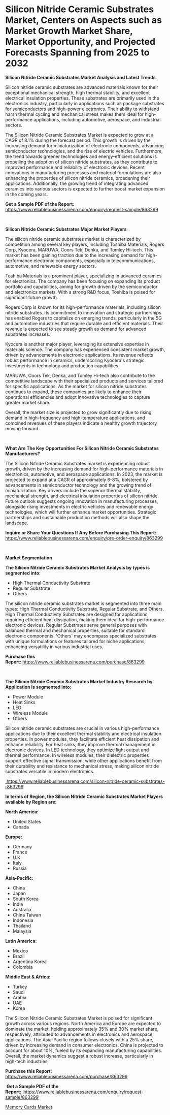 <p><h1>Silicon Nitride Ceramic Substrates Market, Centers on Aspects such as Market Growth Market Share, Market Opportunity, and Projected Forecasts Spanning from 2025 to 2032</h1></p><p><strong>Silicon Nitride Ceramic Substrates Market Analysis and Latest Trends</strong></p>
<p><p>Silicon nitride ceramic substrates are advanced materials known for their exceptional mechanical strength, high thermal stability, and excellent electrical insulation properties. These substrates are primarily used in the electronics industry, particularly in applications such as package substrates for semiconductors and high-power electronics. Their ability to withstand harsh thermal cycling and mechanical stress makes them ideal for high-performance applications, including automotive, aerospace, and industrial sectors.</p><p>The Silicon Nitride Ceramic Substrates Market is expected to grow at a CAGR of 8.1% during the forecast period. This growth is driven by the increasing demand for miniaturization of electronic components, advancing semiconductor technologies, and the rise of electric vehicles. Furthermore, the trend towards greener technologies and energy-efficient solutions is propelling the adoption of silicon nitride substrates, as they contribute to improved performance and reliability of electronic devices. Recent innovations in manufacturing processes and material formulations are also enhancing the properties of silicon nitride ceramics, broadening their applications. Additionally, the growing trend of integrating advanced ceramics into various sectors is expected to further boost market expansion in the coming years.</p></p>
<p><strong>Get a Sample PDF of the Report:&nbsp;</strong> <a href="https://www.reliablebusinessarena.com/enquiry/request-sample/863299?utm_campaign=2039&utm_medium=2&utm_source=Github&utm_content=ia&utm_term=10022025&utm_id=silicon-nitride-ceramic-substrates">https://www.reliablebusinessarena.com/enquiry/request-sample/863299</a></p>
<p>&nbsp;</p>
<p><strong>Silicon Nitride Ceramic Substrates Major Market Players</strong></p>
<p><p>The silicon nitride ceramic substrates market is characterized by competition among several key players, including Toshiba Materials, Rogers Corp, Kyocera, MARUWA, Coors Tek, Denka, and Tomley Hi-tech. This market has been gaining traction due to the increasing demand for high-performance electronic components, especially in telecommunications, automotive, and renewable energy sectors.</p><p>Toshiba Materials is a prominent player, specializing in advanced ceramics for electronics. The company has been focusing on expanding its product portfolio and capabilities, aiming for growth driven by the semiconductor and electronics markets. With a strong R&D focus, Toshiba is poised for significant future growth.</p><p>Rogers Corp is known for its high-performance materials, including silicon nitride substrates. Its commitment to innovation and strategic partnerships has enabled Rogers to capitalize on emerging trends, particularly in the 5G and automotive industries that require durable and efficient materials. Their revenue is expected to see steady growth as demand for advanced substrates increases.</p><p>Kyocera is another major player, leveraging its extensive expertise in materials science. The company has experienced consistent market growth, driven by advancements in electronic applications. Its revenue reflects robust performance in ceramics, underscoring Kyocera's strategic investments in technology and production capabilities.</p><p>MARUWA, Coors Tek, Denka, and Tomley Hi-tech also contribute to the competitive landscape with their specialized products and services tailored for specific applications. As the market for silicon nitride substrates continues to expand, these companies are likely to enhance their operational efficiencies and adopt innovative technologies to capture greater market share.</p><p>Overall, the market size is projected to grow significantly due to rising demand in high-frequency and high-temperature applications, and combined revenues of these players indicate a healthy growth trajectory moving forward.</p></p>
<p>&nbsp;</p>
<p><strong>What Are The Key Opportunities For Silicon Nitride Ceramic Substrates Manufacturers?</strong></p>
<p><p>The Silicon Nitride Ceramic Substrates market is experiencing robust growth, driven by the increasing demand for high-performance materials in electronics, automotive, and aerospace applications. In 2023, the market is projected to expand at a CAGR of approximately 6-8%, bolstered by advancements in semiconductor technology and the growing trend of miniaturization. Key drivers include the superior thermal stability, mechanical strength, and electrical insulation properties of silicon nitride. Future outlook suggests ongoing innovation in manufacturing processes, alongside rising investments in electric vehicles and renewable energy technologies, which will further enhance market opportunities. Strategic partnerships and sustainable production methods will also shape the landscape.</p></p>
<p><strong>Inquire or Share Your Questions If Any Before Purchasing This Report:</strong> <a href="https://www.reliablebusinessarena.com/enquiry/pre-order-enquiry/863299?utm_campaign=2039&utm_medium=2&utm_source=Github&utm_content=ia&utm_term=10022025&utm_id=silicon-nitride-ceramic-substrates">https://www.reliablebusinessarena.com/enquiry/pre-order-enquiry/863299</a></p>
<p>&nbsp;</p>
<p><strong>Market Segmentation</strong></p>
<p><strong>The Silicon Nitride Ceramic Substrates Market Analysis by types is segmented into:</strong></p>
<p><ul><li>High Thermal Conductivity Substrate</li><li>Regular Substrate</li><li>Others</li></ul></p>
<p><p>The silicon nitride ceramic substrates market is segmented into three main types: High Thermal Conductivity Substrate, Regular Substrate, and Others. High Thermal Conductivity Substrates are designed for applications requiring efficient heat dissipation, making them ideal for high-performance electronic devices. Regular Substrates serve general purposes with balanced thermal and mechanical properties, suitable for standard electronic components. 'Others' may encompass specialized substrates with unique formulations or features tailored for niche applications, enhancing versatility in various industrial uses.</p></p>
<p><strong>Purchase this Report:&nbsp;</strong><a href="https://www.reliablebusinessarena.com/purchase/863299?utm_campaign=2039&utm_medium=2&utm_source=Github&utm_content=ia&utm_term=10022025&utm_id=silicon-nitride-ceramic-substrates">https://www.reliablebusinessarena.com/purchase/863299</a></p>
<p>&nbsp;</p>
<p><strong>The Silicon Nitride Ceramic Substrates Market Industry Research by Application is segmented into:</strong></p>
<p><ul><li>Power Module</li><li>Heat Sinks</li><li>LED</li><li>Wireless Module</li><li>Others</li></ul></p>
<p><p>Silicon nitride ceramic substrates are crucial in various high-performance applications due to their excellent thermal stability and electrical insulation properties. In power modules, they facilitate efficient heat dissipation and enhance reliability. For heat sinks, they improve thermal management in electronic devices. In LED technology, they optimize light output and thermal performance. In wireless modules, their dielectric properties support effective signal transmission, while other applications benefit from their durability and resistance to mechanical stress, making silicon nitride substrates versatile in modern electronics.</p></p>
<p><a href="https://www.reliablebusinessarena.com/silicon-nitride-ceramic-substrates-r863299?utm_campaign=2039&utm_medium=2&utm_source=Github&utm_content=ia&utm_term=10022025&utm_id=silicon-nitride-ceramic-substrates">&nbsp;https://www.reliablebusinessarena.com/silicon-nitride-ceramic-substrates-r863299</a></p>
<p><strong>In terms of Region, the Silicon Nitride Ceramic Substrates Market Players available by Region are:</strong></p>
<p>
    <p> <strong> North America: </strong>
        <ul>
            <li>United States</li>
            <li>Canada</li>
        </ul>
        </p> 
    <p> <strong> Europe: </strong>
        <ul>
            <li>Germany</li>
            <li>France</li>
            <li>U.K.</li>
            <li>Italy</li>
            <li>Russia</li>
        </ul>
        </p> 
    <p> <strong> Asia-Pacific: </strong>
        <ul>
            <li>China</li>
            <li>Japan</li>
            <li>South Korea</li>
            <li>India</li>
            <li>Australia</li>
            <li>China Taiwan</li>
            <li>Indonesia</li>
            <li>Thailand</li>
            <li>Malaysia</li>
        </ul>
        </p> 
    <p> <strong> Latin America: </strong>
        <ul>
            <li>Mexico</li>
            <li>Brazil</li>
            <li>Argentina Korea</li>
            <li>Colombia</li>
        </ul>
        </p> 
    <p> <strong> Middle East & Africa: </strong>
        <ul>
            <li>Turkey</li>
            <li>Saudi</li>
            <li>Arabia</li>
            <li>UAE</li>
            <li>Korea</li>
        </ul>
    </p>
    </p>
<p><p>The Silicon Nitride Ceramic Substrates Market is poised for significant growth across various regions. North America and Europe are expected to dominate the market, holding approximately 35% and 30% market share, respectively, attributed to advancements in electronics and aerospace applications. The Asia-Pacific region follows closely with a 25% share, driven by increasing demand in consumer electronics. China is projected to account for about 10%, fueled by its expanding manufacturing capabilities. Overall, the market dynamics suggest a robust increase, particularly in high-tech industries.</p></p>
<p><strong>Purchase this Report: </strong><a href="https://www.reliablebusinessarena.com/purchase/863299?utm_campaign=2039&utm_medium=2&utm_source=Github&utm_content=ia&utm_term=10022025&utm_id=silicon-nitride-ceramic-substrates">https://www.reliablebusinessarena.com/purchase/863299</a></p>
<p>&nbsp;<strong>Get a Sample PDF of the Report:&nbsp;&nbsp;</strong><a href="https://www.reliablebusinessarena.com/enquiry/request-sample/863299?utm_campaign=2039&utm_medium=2&utm_source=Github&utm_content=ia&utm_term=10022025&utm_id=silicon-nitride-ceramic-substrates">https://www.reliablebusinessarena.com/enquiry/request-sample/863299</a></p>
<p><strong></strong></p>
<p><p><a href="https://github.com/SamiaChowdhury801/Market-Research-Report-List-1/blob/main/memory-cards-market.md?utm_campaign=2039&utm_medium=2&utm_source=Github&utm_content=ia&utm_term=10022025&utm_id=silicon-nitride-ceramic-substrates">Memory Cards Market</a></p></p>